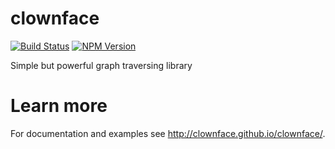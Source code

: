 # clownface

[![Build Status](https://travis-ci.org/clownface/clownface.svg?branch=master)](https://travis-ci.org/clownface/clownface)
[![NPM Version](https://img.shields.io/npm/v/clownface.svg?style=flat)](https://npm.im/clownface)

Simple but powerful graph traversing library

# Learn more

For documentation and examples see http://clownface.github.io/clownface/.
